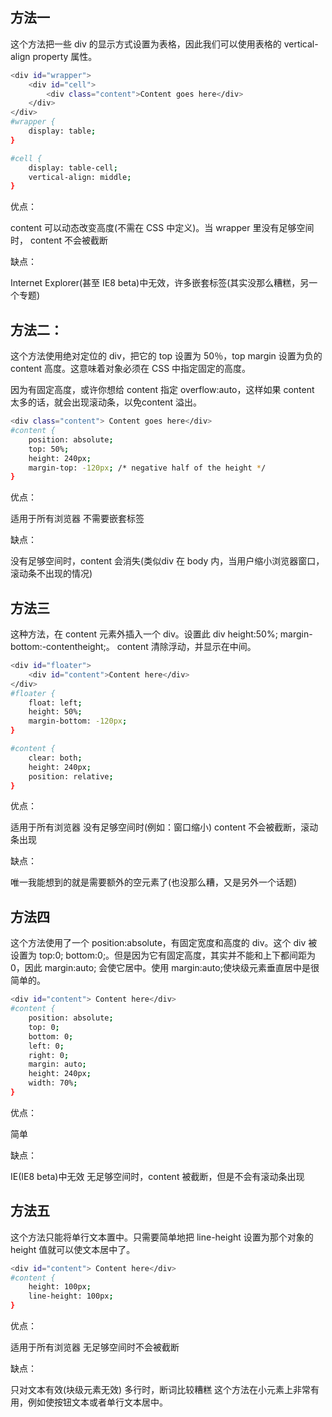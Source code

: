 ## 方法一
这个方法把一些 div 的显示方式设置为表格，因此我们可以使用表格的 vertical-align property 属性。
```bash
<div id="wrapper">  
    <div id="cell">
        <div class="content">Content goes here</div>
    </div>
</div>  
#wrapper {
    display: table;
}

#cell {
    display: table-cell;
    vertical-align: middle;
}
```
优点：

content 可以动态改变高度(不需在 CSS 中定义)。当 wrapper 里没有足够空间时， content 不会被截断

缺点：

Internet Explorer(甚至 IE8 beta)中无效，许多嵌套标签(其实没那么糟糕，另一个专题)

## 方法二：
这个方法使用绝对定位的 div，把它的 top 设置为 50％，top margin 设置为负的 content 高度。这意味着对象必须在 CSS 中指定固定的高度。

因为有固定高度，或许你想给 content 指定 overflow:auto，这样如果 content 太多的话，就会出现滚动条，以免content 溢出。
```bash
<div class="content"> Content goes here</div>  
#content {
    position: absolute;
    top: 50%;
    height: 240px;
    margin-top: -120px; /* negative half of the height */
}
```
优点：

适用于所有浏览器
不需要嵌套标签

缺点：

没有足够空间时，content 会消失(类似div 在 body 内，当用户缩小浏览器窗口，滚动条不出现的情况)

## 方法三
这种方法，在 content 元素外插入一个 div。设置此 div height:50%; margin-bottom:-contentheight;。 
content 清除浮动，并显示在中间。
```bash
<div id="floater">  
    <div id="content">Content here</div>
</div>
#floater {
    float: left;
    height: 50%;
    margin-bottom: -120px;
}

#content {
    clear: both;
    height: 240px;
    position: relative;
}
```
优点：

适用于所有浏览器
没有足够空间时(例如：窗口缩小) content 不会被截断，滚动条出现

缺点：

唯一我能想到的就是需要额外的空元素了(也没那么糟，又是另外一个话题)

## 方法四
这个方法使用了一个 position:absolute，有固定宽度和高度的 div。这个 div 被设置为 top:0; bottom:0;。但是因为它有固定高度，其实并不能和上下都间距为 0，因此 margin:auto; 会使它居中。使用 margin:auto;使块级元素垂直居中是很简单的。
```bash
<div id="content"> Content here</div>
#content {
    position: absolute;
    top: 0;
    bottom: 0;
    left: 0;
    right: 0;
    margin: auto;
    height: 240px;
    width: 70%;
}
```
优点：

简单

缺点：

IE(IE8 beta)中无效
无足够空间时，content 被截断，但是不会有滚动条出现

## 方法五
这个方法只能将单行文本置中。只需要简单地把 line-height 设置为那个对象的 height 值就可以使文本居中了。
```bash
<div id="content"> Content here</div>  
#content {
    height: 100px;
    line-height: 100px;
}
```
优点：

适用于所有浏览器
无足够空间时不会被截断

缺点：

只对文本有效(块级元素无效)
多行时，断词比较糟糕
这个方法在小元素上非常有用，例如使按钮文本或者单行文本居中。
